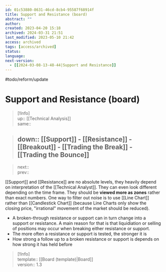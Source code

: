 ```yaml
---
id: 01c53880-8631-46cd-8cb4-95587f68914f
title: Support and Resistance (board)
abstract: ""
author: 
created: 2023-04-20 15:18
archived: 2024-03-31 21:51
last_modified: 2023-05-10 21:42
access: archived
tags: [access/archived]
status: 
language: 
next-version:
  - [[2024-03-08-13-48-44|Support and Resistance]]
---
```


#todo/reform/update 

# Support and Resistance (board)

> [!Info]  
> up:: [[Technical Analysis]]  
> same::  
>

> down:: [[Support]] - [[Resistance]] - [[Breakout]] - [[Trading the Break]] - [[Trading the Bounce]]
> ---  

>
> next::  
> prev::

[[Support]] and [[Resistance]] are no absolute levels, they heavily depend on interpretation of the [[Technical Analyst]]. They can even look different depending on the time frame. They should be **viewed more as zones** rather than exact numbers. One way to filter out noise is to use [[Line Chart]] rather than [[Candlestick Chart]] (because Line Charts only show the closing price, "irrational" movement of the market should be reduced).

- A broken-through resistance or support can in turn change into a support or resistance. A main reason for that is that liquidiation or selling of positions may occur when breaking either resistance or support. 
- The more often a resistance or support is tested, the stronger it is
- How strong a follow up to a broken resistance or support is depends on how strong it has held before

> [!Info]  
> template:: [[Board (template)|Board]]  
> version:: 1.3
